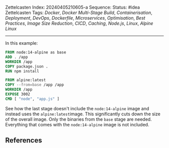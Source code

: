 Zettelcasten Index: 20240405210605-a
Sequence:
Status: #idea
Zettelcasten Tags: *Docker*, *Docker Multi-Stage Build*, *Containerisation*, *Deployment*, *DevOps*, *Dockerfile*, *Microservices*, *Optimisation*, *Best Practices*, *Image Size Reduction*, *CICD*, *Caching*, *Node.js*, *Linux*, *Alpine Linux*

---

In this example:

````dockerfile
FROM node:14-alpine as base
ADD . /app
WORKDIR /app
COPY package.json .
RUN npm install

FROM alpine:latest
COPY --from=base /app /app
WORKDIR /app
EXPOSE 3002
CMD [ "node", "app.js" ]
````

See how the last stage doesn't include the `node:14-alpine` image and instead uses the `alpine:latest`image. This significantly cuts down the size of the overall image. Only the binaries from the `base` stage are needed. Everything that comes with the `node:14-alpine` image is not included.

## References
